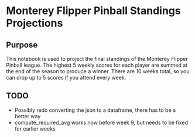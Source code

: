 # Monterey Flipper Pinball Standings Projections

## Purpose
This notebook is used to project the final standings of the Monterey Flipper Pinball league.
The highest 5 weekly scores for each player are summed at the end of the season to produce a winner.
There are 10 weeks total, so you can drop up to 5 scores if you attend every week.

## TODO
- Possibly redo converting the json to a dataframe, there has to be a better way
- compute_required_avg works now before week 9, but needs to be fixed for earlier weeks
